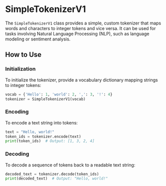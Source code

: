 # SimpleTokenizerV1

The `SimpleTokenizerV1` class provides a simple, custom tokenizer that maps words and characters to integer tokens and vice versa. It can be used for tasks involving Natural Language Processing (NLP), such as language modeling or sentiment analysis.

## How to Use

### Initialization
To initialize the tokenizer, provide a vocabulary dictionary mapping strings to integer tokens:

```python
vocab = {'Hello': 1, 'world': 2, ',': 3, '!': 4}
tokenizer = SimpleTokenizerV1(vocab)
```

### Encoding
To encode a text string into tokens:

```python
text = "Hello, world!"
token_ids = tokenizer.encode(text)
print(token_ids)  # Output: [1, 3, 2, 4]
```

### Decoding
To decode a sequence of tokens back to a readable text string:

```python
decoded_text = tokenizer.decode(token_ids)
print(decoded_text)  # Output: "Hello, world!"
```
